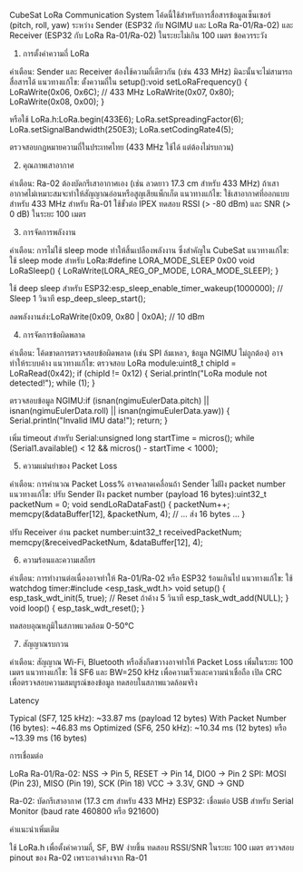 CubeSat LoRa Communication System
โค้ดนี้ใช้สำหรับการสื่อสารข้อมูลเซ็นเซอร์ (pitch, roll, yaw) ระหว่าง Sender (ESP32 กับ NGIMU และ LoRa Ra-01/Ra-02) และ Receiver (ESP32 กับ LoRa Ra-01/Ra-02) ในระยะไม่เกิน 100 เมตร
ข้อควรระวัง
1. การตั้งค่าความถี่ LoRa

คำเตือน: Sender และ Receiver ต้องใช้ความถี่เดียวกัน (เช่น 433 MHz) มิฉะนั้นจะไม่สามารถสื่อสารได้
แนวทางแก้ไข:
ตั้งความถี่ใน setup():void setLoRaFrequency() {
  LoRaWrite(0x06, 0x6C); // 433 MHz
  LoRaWrite(0x07, 0x80);
  LoRaWrite(0x08, 0x00);
}


หรือใช้ LoRa.h:LoRa.begin(433E6);
LoRa.setSpreadingFactor(6);
LoRa.setSignalBandwidth(250E3);
LoRa.setCodingRate4(5);


ตรวจสอบกฎหมายความถี่ในประเทศไทย (433 MHz ใช้ได้ แต่ต้องไม่รบกวน)



2. คุณภาพเสาอากาศ

คำเตือน: Ra-02 ต้องบัดกรีเสาอากาศเอง (เช่น ลวดยาว 17.3 cm สำหรับ 433 MHz) ถ้าเสาอากาศไม่เหมาะสมจะทำให้สัญญาณอ่อนหรือสูญเสียแพ็กเก็ต
แนวทางแก้ไข:
ใช้เสาอากาศที่ออกแบบสำหรับ 433 MHz
สำหรับ Ra-01 ใช้ขั้วต่อ IPEX
ทดสอบ RSSI (> -80 dBm) และ SNR (> 0 dB) ในระยะ 100 เมตร



3. การจัดการพลังงาน

คำเตือน: การไม่ใช้ sleep mode ทำให้สิ้นเปลืองพลังงาน ซึ่งสำคัญใน CubeSat
แนวทางแก้ไข:
ใช้ sleep mode สำหรับ LoRa:#define LORA_MODE_SLEEP 0x00
void LoRaSleep() {
  LoRaWrite(LORA_REG_OP_MODE, LORA_MODE_SLEEP);
}


ใช้ deep sleep สำหรับ ESP32:esp_sleep_enable_timer_wakeup(1000000); // Sleep 1 วินาที
esp_deep_sleep_start();


ลดพลังงานส่ง:LoRaWrite(0x09, 0x80 | 0x0A); // 10 dBm





4. การจัดการข้อผิดพลาด

คำเตือน: โค้ดขาดการตรวจสอบข้อผิดพลาด (เช่น SPI ล้มเหลว, ข้อมูล NGIMU ไม่ถูกต้อง) อาจทำให้ระบบค้าง
แนวทางแก้ไข:
ตรวจสอบ LoRa module:uint8_t chipId = LoRaRead(0x42);
if (chipId != 0x12) {
  Serial.println("LoRa module not detected!");
  while (1);
}


ตรวจสอบข้อมูล NGIMU:if (isnan(ngimuEulerData.pitch) || isnan(ngimuEulerData.roll) || isnan(ngimuEulerData.yaw)) {
  Serial.println("Invalid IMU data!");
  return;
}


เพิ่ม timeout สำหรับ Serial:unsigned long startTime = micros();
while (Serial1.available() < 12 && micros() - startTime < 1000);





5. ความแม่นยำของ Packet Loss

คำเตือน: การคำนวณ Packet Loss% อาจคลาดเคลื่อนถ้า Sender ไม่ฝัง packet number
แนวทางแก้ไข:
ปรับ Sender ฝัง packet number (payload 16 bytes):uint32_t packetNum = 0;
void sendLoRaDataFast() {
  packetNum++;
  memcpy(&dataBuffer[12], &packetNum, 4);
  // ... ส่ง 16 bytes ...
}


ปรับ Receiver อ่าน packet number:uint32_t receivedPacketNum;
memcpy(&receivedPacketNum, &dataBuffer[12], 4);





6. ความร้อนและความเสถียร

คำเตือน: การทำงานต่อเนื่องอาจทำให้ Ra-01/Ra-02 หรือ ESP32 ร้อนเกินไป
แนวทางแก้ไข:
ใช้ watchdog timer:#include <esp_task_wdt.h>
void setup() {
  esp_task_wdt_init(5, true); // Reset ถ้าค้าง 5 วินาที
  esp_task_wdt_add(NULL);
}
void loop() {
  esp_task_wdt_reset();
}


ทดสอบอุณหภูมิในสภาพแวดล้อม 0-50°C



7. สัญญาณรบกวน

คำเตือน: สัญญาณ Wi-Fi, Bluetooth หรือสิ่งกีดขวางอาจทำให้ Packet Loss เพิ่มในระยะ 100 เมตร
แนวทางแก้ไข:
ใช้ SF6 และ BW=250 kHz เพื่อความเร็วและความน่าเชื่อถือ
เปิด CRC เพื่อตรวจสอบความสมบูรณ์ของข้อมูล
ทดสอบในสภาพแวดล้อมจริง



Latency

Typical (SF7, 125 kHz): ~33.87 ms (payload 12 bytes)
With Packet Number (16 bytes): ~46.83 ms
Optimized (SF6, 250 kHz): ~10.34 ms (12 bytes) หรือ ~13.39 ms (16 bytes)

การเชื่อมต่อ

LoRa Ra-01/Ra-02:
NSS → Pin 5, RESET → Pin 14, DIO0 → Pin 2
SPI: MOSI (Pin 23), MISO (Pin 19), SCK (Pin 18)
VCC → 3.3V, GND → GND


Ra-02: บัดกรีเสาอากาศ (17.3 cm สำหรับ 433 MHz)
ESP32: เชื่อมต่อ USB สำหรับ Serial Monitor (baud rate 460800 หรือ 921600)

คำแนะนำเพิ่มเติม

ใช้ LoRa.h เพื่อตั้งค่าความถี่, SF, BW ง่ายขึ้น
ทดสอบ RSSI/SNR ในระยะ 100 เมตร
ตรวจสอบ pinout ของ Ra-02 เพราะอาจต่างจาก Ra-01
